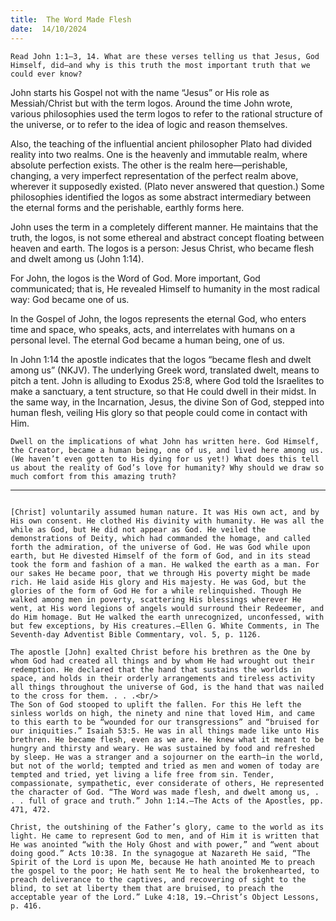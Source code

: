 ```yaml
---
title:  The Word Made Flesh
date:  14/10/2024
---
```


`Read John 1:1–3, 14. What are these verses telling us that Jesus, God Himself, did—and why is this truth the most important truth that we could ever know?`

John starts his Gospel not with the name “Jesus” or His role as Messiah/Christ but with the term logos. Around the time John wrote, various philosophies used the term logos to refer to the rational structure of the universe, or to refer to the idea of logic and reason themselves.

Also, the teaching of the influential ancient philosopher Plato had divided reality into two realms. One is the heavenly and immutable realm, where absolute perfection exists. The other is the realm here—perishable, changing, a very imperfect representation of the perfect realm above, wherever it supposedly existed. (Plato never answered that question.) Some philosophies identified the logos as some abstract intermediary between the eternal forms and the perishable, earthly forms here.

John uses the term in a completely different manner. He maintains that the truth, the logos, is not some ethereal and abstract concept floating between heaven and earth. The logos is a person: Jesus Christ, who became flesh and dwelt among us (John 1:14).

For John, the logos is the Word of God. More important, God communicated; that is, He revealed Himself to humanity in the most radical way: God became one of us.

In the Gospel of John, the logos represents the eternal God, who enters time and space, who speaks, acts, and interrelates with humans on a personal level. The eternal God became a human being, one of us.

In John 1:14 the apostle indicates that the logos “became flesh and dwelt among us” (NKJV). The underlying Greek word, translated dwelt, means to pitch a tent. John is alluding to Exodus 25:8, where God told the Israelites to make a sanctuary, a tent structure, so that He could dwell in their midst. In the same way, in the Incarnation, Jesus, the divine Son of God, stepped into human flesh, veiling His glory so that people could come in contact with Him.

`Dwell on the implications of what John has written here. God Himself, the Creator, became a human being, one of us, and lived here among us. (We haven’t even gotten to His dying for us yet!) What does this tell us about the reality of God’s love for humanity? Why should we draw so much comfort from this amazing truth?`

---

```=Additional Reading: Selected Quotes from Ellen G. White

[Christ] voluntarily assumed human nature. It was His own act, and by His own consent. He clothed His divinity with humanity. He was all the while as God, but He did not appear as God. He veiled the demonstrations of Deity, which had commanded the homage, and called forth the admiration, of the universe of God. He was God while upon earth, but He divested Himself of the form of God, and in its stead took the form and fashion of a man. He walked the earth as a man. For our sakes He became poor, that we through His poverty might be made rich. He laid aside His glory and His majesty. He was God, but the glories of the form of God He for a while relinquished. Though He walked among men in poverty, scattering His blessings wherever He went, at His word legions of angels would surround their Redeemer, and do Him homage. But He walked the earth unrecognized, unconfessed, with but few exceptions, by His creatures.—Ellen G. White Comments, in The Seventh-day Adventist Bible Commentary, vol. 5, p. 1126.

The apostle [John] exalted Christ before his brethren as the One by whom God had created all things and by whom He had wrought out their redemption. He declared that the hand that sustains the worlds in space, and holds in their orderly arrangements and tireless activity all things throughout the universe of God, is the hand that was nailed to the cross for them. . . .<br/>
The Son of God stooped to uplift the fallen. For this He left the sinless worlds on high, the ninety and nine that loved Him, and came to this earth to be “wounded for our transgressions” and “bruised for our iniquities.” Isaiah 53:5. He was in all things made like unto His brethren. He became flesh, even as we are. He knew what it meant to be hungry and thirsty and weary. He was sustained by food and refreshed by sleep. He was a stranger and a sojourner on the earth—in the world, but not of the world; tempted and tried as men and women of today are tempted and tried, yet living a life free from sin. Tender, compassionate, sympathetic, ever considerate of others, He represented the character of God. “The Word was made flesh, and dwelt among us, . . . full of grace and truth.” John 1:14.—The Acts of the Apostles, pp. 471, 472.

Christ, the outshining of the Father’s glory, came to the world as its light. He came to represent God to men, and of Him it is written that He was anointed “with the Holy Ghost and with power,” and “went about doing good.” Acts 10:38. In the synagogue at Nazareth He said, “The Spirit of the Lord is upon Me, because He hath ­anointed Me to preach the gospel to the poor; He hath sent Me to heal the brokenhearted, to preach deliverance to the captives, and recovering of sight to the blind, to set at liberty them that are bruised, to preach the acceptable year of the Lord.” Luke 4:18, 19.—Christ’s Object Lessons, p. 416.
```